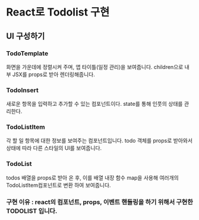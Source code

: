 # React로 Todolist 구현 


## UI 구성하기 
### TodoTemplate
  화면을 가운데에 정렬시켜 주며, 앱 타이틀(일정 관리)을 보여줍니다. children으로 내부 JSX를 props로 받아 렌더링해줍니다.

### TodoInsert
  새로운 항목을 입력하고 추가할 수 있는 컴포넌트이다. state를 통해 인풋의 상태를 관리한다.

### TodoListItem 
  각 할 일 항목에 대한 정보를 보여주는 컴포넌트입니다. todo 객체를 props로 받아와서 상태에 따라 다른 스타일의 UI를 보여줍니다.

### TodoList 
  todos 배열을 props로 받아 온 후, 이를 배열 내장 함수 map을 사용해 여러개의 TodoListItem컴포넌트로 변환 하여 보여줍니다.


### 구현 이유 : react의 컴포넌트, props, 이벤트 핸들링을 하기 위해서 구현한 TODOLIST 입니다.
